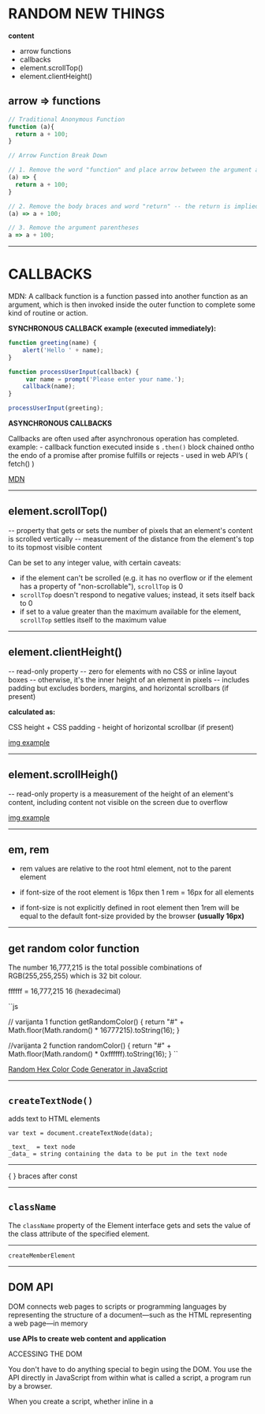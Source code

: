 # RANDOM NEW THINGS

**content**

- arrow functions
- callbacks
- element.scrollTop()
- element.clientHeight()


## arrow => functions

```js
// Traditional Anonymous Function
function (a){
  return a + 100;
}

// Arrow Function Break Down

// 1. Remove the word "function" and place arrow between the argument and opening body bracket
(a) => {
  return a + 100;
}

// 2. Remove the body braces and word "return" -- the return is implied.
(a) => a + 100;

// 3. Remove the argument parentheses
a => a + 100;
```

___

# CALLBACKS

MDN: A callback function is a function passed into another function as an argument, which is then invoked inside the outer function to complete some kind of routine or action.

**SYNCHRONOUS CALLBACK example (executed immediately):** 

```js
function greeting(name) {
  	alert('Hello ' + name);
}

function processUserInput(callback) {
 	 var name = prompt('Please enter your name.');
 	callback(name);
}

processUserInput(greeting);
```

**ASYNCHRONOUS CALLBACKS**

Callbacks are often used after asynchronous operation has completed.
example: 
	 - callback function executed inside s `.then()` block chained ontho the endo of a promise after promise fulfills or rejects
	- used in  web API’s ( fetch() )

[MDN](https://developer.mozilla.org/en-US/docs/Glossary/Callback_function)

___

## element.scrollTop()

-- property that gets or sets the number of pixels that an element's content is scrolled vertically
-- measurement of the distance from the element's top to its topmost visible content

Can be set to any integer value, with certain caveats:

  - if the element can't be scrolled (e.g. it has no overflow or if the element has a property of "non-scrollable"), `scrollTop` is 0
  - `scrollTop` doesn't respond to negative values; instead, it sets itself back to 0
  - if set to a value greater than the maximum available for the element, `scrollTop` settles itself to the maximum value
___

## element.clientHeight()

-- read-only property
-- zero for elements with no CSS or inline layout boxes
-- otherwise, it's the inner height of an element in pixels
-- includes padding but excludes borders, margins, and horizontal scrollbars (if present)

**calculated as:**

CSS height + CSS padding - height of horizontal scrollbar (if present)

[img example](https://www.pinterest.com/pin/475340935679590950/)

___

## element.scrollHeigh()

-- read-only property is a measurement of the height of an element's content, including content not visible on the screen due to overflow

[img example](https://www.pinterest.com/pin/475340935679590985/)

___

## em, rem

- rem values are relative to the root html element, not to the parent element
- if font-size of the root element is 16px then 1 rem = 16px for all elements

- if font-size is not explicitly defined in root element then 1rem will be equal to the default font-size provided by the browser **(usually 16px)**
___

## get random color function

The number 16,777,215 is the total possible combinations of RGB(255,255,255) which is 32 bit colour.

  ffffff = 16,777,215
  16 (hexadecimal)

  ``js

  // varijanta 1
  function getRandomColor() {
    return "#" + Math.floor(Math.random() * 16777215).toString(16);
  }

  //varijanta 2
  function randomColor() {
    return "#" + Math.floor(Math.random() * 0xffffff).toString(16);
  }
  ``

[Random Hex Color Code Generator in JavaScript](https://www.paulirish.com/2009/random-hex-color-code-snippets/)

___

## `createTextNode()`

adds text to HTML elements

`var text = document.createTextNode(data);`

	_text_  = text node
	_data_ = string containing the data to be put in the text node

___

{ } braces after const
___

## `className`

The `className` property of the Element interface gets and sets the value of the class attribute of the specified element.
___

`createMemberElement`

___

## DOM API

DOM connects web pages to scripts or programming languages by representing the structure of a document—such as the HTML representing a web page—in memory

**use APIs to create web content and application**

ACCESSING THE DOM

You don't have to do anything special to begin using the DOM. You use the API directly in JavaScript from within what is called a script, a program run by a browser.

When you create a script, whether inline in a <script> element or included in the web page, you can immediately begin using the API for the document or window objects to manipulate the document itself, or any of the various elements in the web page (the descendant elements of the document).

[INTRO TO DOM - MDN](https://developer.mozilla.org/en-US/docs/Web/API/Document_Object_Model/Introduction)

___

## findIndex()

The findIndex() method **returns the index of the first element in the array that satisfies the provided testing function.**

Otherwise, it returns -1, indicating that no element passed the test.
___

## flex-grow & flex shring
___

## forEach()

-- method that executes a provided function once for each array element.
___

## math.floor()

The Math.floor() function returns the largest integer less than or equal to a given number.


___

## on() method

JQUERY
similar to `addEventListener`

`.on( events [, selector ] [, data ], handler )`
returns: JQUERY

Attach an event handler function for one or more events to the selected elements.

`addEventListener()` is a method of a normal DOM element 
`on()` is a jQuery object method
    a jQuery object can represent more than one element and when you use the `on()` method you are attaching and event handler to every element in the collection

[on() method documentation](https://api.jquery.com/on/)

'on' method registers a handler, which is callback function with specific signature.
Once an event is triggered, a handler is called.
It receives necessary data as function parameters (commonly event object).

jQuery and Node event emitter aren't related in any way, they both have on method because it's a conventional way for a method that adds event handlers.

A naive implementation that shows how it works:

```js
const emitter = {
  handlers: {},

  on(eventName, handler) {
    if (!this.handlers[eventName])
      this.handlers[eventName] = [];

    this.handlers[eventName].push(handler);
  },

  emit(eventName, data) {
    for (const handler of this.handlers[eventName])
      handler(data);
  }
};

emitter.on('foo', data => console.log(data.text));

emitter.emit('foo', { text: 'Foo event triggered' });
```

- As of jQuery version 1.7, the on() method is the new replacement for the bind(), live() and delegate() methods. This method brings a lot of consistency to the API, and we recommend that you use this method, as it simplifies the jQuery code base.

- to remove event handlers, use the off() method.

- to attach an event that only runs once and then removes itself, use the one() method.

___

## observable

ANGULAR

**Using observables to pass values:**

Observables provide support for passing messages between parts of your application. They are used frequently in Angular and are a technique for event handling, asynchronous programming, and handling multiple values.


[Angular](https://angular.io/guide/observables)

___

## publish()

* deprecated *

Returns a `ConnectableObservable`, which is a variety of Observable that waits until its connect method is called before it begins emitting items to those Observers that have subscribed to it.
___

## return

-- statement that ends function execution and specifies a value to be returned to the function caller

___

## RxJS

**Reactive Extension for Javascript**

It is a JS library that uses observables to work with reactive programming that deals with asynchronous data calls, callbacks and event-based programs.
RxJS can be used with other Javascript libraries and frameworks. It integrates well into Angular.

React belongs to "Javascript UI Libraries" category of the tech stack, while **RxJS can be primarily classified under "Concurrency Frameworks"**. React and RxJS are both open source tools.

The **concurrency** utilities packages provide a powerful, extensible framework of high-performance threading utilities such as thread pools and blocking queues. This package frees the programmer from the need to craft these utilities by hand, in much the same manner the collections framework did for data structures.
___

## splice()

The splice() method changes the contents of an array by removing or replacing existing elements and/or adding new elements in place.
___

## subscribe() method

ANGULAR

The .subscribe() function is similar to the Promise.then(), .catch() and .finally() methods in jQuery, but instead of dealing with promises it deals with Observables.

That means it will subscribe itself to the observable of interest (which is getTasks() in your case) and wait until it is successful and then execute the first passed callback function which in your case is:

  ```
  tasks => {
      console.log(tasks);
  }
  ``` 

If you want it to run some logic on error (similar to .catch()) or on complete (similar to.finally()) you can pass that logic to the subscribe as following:

  ```
  observable.subscribe(
    value => somethingToDoOnlyOnSuccess(value),
    error => somethingToDoOnlyOnError(error),
    () => somethingToDoAlways()
  );
  ```


**Subscriber function**
This is the function that is executed when a consumer calls the subscribe() method.
The subscriber function defines how to obtain or generate values or messages to be published.

___


